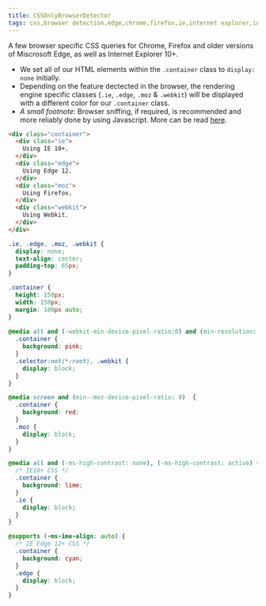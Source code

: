 ```yaml
---
title: CSSOnlyBrowserDetector
tags: css,browser detection,edge,chrome,firefox,ie,internet explorer,intermediate
---
```


A few browser specific CSS queries for Chrome, Firefox and older versions of Miscrosoft Edge, as well as Internet Explorer 10+.

- We set all of our HTML elements within the `.container` class to `display: none` initially.
- Depending on the feature dectected in the browser, the rendering engine specific classes (`.ie`, `.edge`, `.moz` & `.webkit`) will be displayed with a different color for our `.container` class.
- *A small footnote:* Browser sniffing, if required, is recommended and more reliably done by using Javascript. More can be read [here](https://developer.mozilla.org/en-US/docs/Web/HTTP/Browser_detection_using_the_user_agent).

```html
<div class="container">
  <div class="ie">
    Using IE 10+.
  </div>
  <div class="edge">
    Using Edge 12.
  </div>
  <div class="moz">
    Using Firefox.
  </div>
  <div class="webkit">
    Using Webkit.
  </div>
</div>
```

```css
.ie, .edge, .moz, .webkit {
  display: none;
  text-align: center;
  padding-top: 65px;
}

.container {
  height: 150px;
  width: 150px;
  margin: 100px auto;
}
 
@media all and (-webkit-min-device-pixel-ratio:0) and (min-resolution: .001dpcm) { 
  .container {
    background: pink;
  }  
  .selector:not(*:root), .webkit {
    display: block;
  }
}

@media screen and (min--moz-device-pixel-ratio: 0)  {
  .container {
    background: red;
  }
  .moz {
    display: block;
  }
}

@media all and (-ms-high-contrast: none), (-ms-high-contrast: active) {
  /* IE10+ CSS */
  .container {
    background: lime;
  }  
  .ie {
    display: block;
  }
}

@supports (-ms-ime-align: auto) {
  /* IE Edge 12+ CSS */
  .container {
    background: cyan;
  } 
  .edge {
    display: block;
  }
}
```
